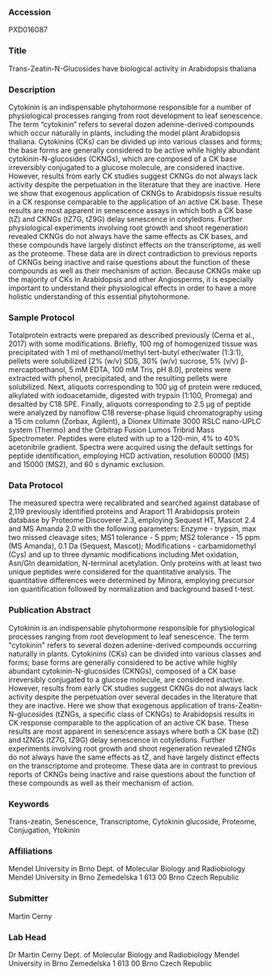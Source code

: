 ### Accession
PXD016087

### Title
Trans-Zeatin-N-Glucosides have biological activity in Arabidopsis thaliana

### Description
Cytokinin is an indispensable phytohormone responsible for a number of physiological processes ranging from root development to leaf senescence. The term “cytokinin” refers to several dozen adenine-derived compounds which occur naturally in plants, including the model plant Arabidopsis thaliana. Cytokinins (CKs) can be divided up into various classes and forms; the base forms are generally considered to be active while highly abundant cytokinin-N-glucosides (CKNGs), which are composed of a CK base irreversibly conjugated to a glucose molecule, are considered inactive. However, results from early CK studies suggest CKNGs do not always lack activity despite the perpetuation in the literature that they are inactive. Here we show that exogenous application of CKNGs to Arabidopsis tissue results in a CK response comparable to the application of an active CK base. These results are most apparent in senescence assays in which both a CK base (tZ) and CKNGs (tZ7G, tZ9G) delay senescence in cotyledons. Further physiological experiments involving root growth and shoot regeneration revealed CKNGs do not always have the same effects as CK bases, and these compounds have largely distinct effects on the transcriptome, as well as the proteome. These data are in direct contradiction to previous reports of CKNGs being inactive and raise questions about the function of these compounds as well as their mechanism of action. Because CKNGs make up the majority of CKs in Arabidopsis and other Angiosperms, it is especially important to understand their physiological effects in order to have a more holistic understanding of this essential phytohormone.

### Sample Protocol
Totalprotein extracts were prepared as described previously (Cerna et al., 2017) with some modifications. Briefly, 100 mg of homogenized tissue was precipitated with 1 ml of methanol/methyl tert-butyl ether/water (1:3:1), pellets were solubilized [2% (w/v) SDS, 30% (w/v) sucrose, 5% (v/v) β-mercaptoethanol, 5 mM EDTA, 100 mM Tris, pH 8.0], proteins were extracted with phenol, precipitated, and the resulting pellets were solubilized. Next, aliquots corresponding to 100 µg of protein were reduced, alkylated with iodoacetamide, digested with trypsin (1:100, Promega) and desalted by C18 SPE. Finally, aliquots corresponding to 2.5 μg of peptide were analyzed by nanoflow C18 reverse-phase liquid chromatography using a 15 cm column (Zorbax, Agilent), a Dionex Ultimate 3000 RSLC nano-UPLC system (Thermo) and the Orbitrap Fusion Lumos Tribrid Mass Spectrometer. Peptides were eluted with up to a 120-min, 4% to 40% acetonitrile gradient. Spectra were acquired using the default settings for peptide identification, employing HCD activation, resolution 60000 (MS) and 15000 (MS2), and 60 s dynamic exclusion.

### Data Protocol
The measured spectra were recalibrated and searched against database of 2,119 previously identified proteins and Araport 11 Arabidopsis  protein database by Proteome Discoverer 2.3, employing Sequest HT, Mascot 2.4 and MS Amanda 2.0 with the following parameters: Enzyme - trypsin, max two missed cleavage sites; MS1 tolerance - 5 ppm; MS2 tolerance - 15 ppm (MS Amanda), 0.1 Da (Sequest, Mascot); Modifications - carbamidomethyl (Cys) and up to three dynamic modifications including Met oxidation, Asn/Gln deamidation, N-terminal acetylation. Only proteins with at least two unique peptides were considered for the quantitative analysis. The quantitative differences were determined by Minora, employing precursor ion quantification followed by normalization and background based t-test.

### Publication Abstract
Cytokinin is an indispensable phytohormone responsible for physiological processes ranging from root development to leaf senescence. The term "cytokinin" refers to several dozen adenine-derived compounds occurring naturally in plants. Cytokinins (CKs) can be divided into various classes and forms; base forms are generally considered to be active while highly abundant cytokinin-N-glucosides (CKNGs), composed of a CK base irreversibly conjugated to a glucose molecule, are considered inactive. However, results from early CK studies suggest CKNGs do not always lack activity despite the perpetuation over several decades in the literature that they are inactive. Here we show that exogenous application of trans-Zeatin-N-glucosides (tZNGs, a specific class of CKNGs) to Arabidopsis results in CK response comparable to the application of an active CK base. These results are most apparent in senescence assays where both a CK base (tZ) and tZNGs (tZ7G, tZ9G) delay senescence in cotyledons. Further experiments involving root growth and shoot regeneration revealed tZNGs do not always have the same effects as tZ, and have largely distinct effects on the transcriptome and proteome. These data are in contrast to previous reports of CKNGs being inactive and raise questions about the function of these compounds as well as their mechanism of action.

### Keywords
Trans-zeatin, Senescence, Transcriptome, Cytokinin glucoside, Proteome, Conjugation, Ytokinin

### Affiliations
Mendel University in Brno
Dept. of Molecular Biology and Radiobiology Mendel University in Brno Zemedelska 1 613 00 Brno Czech Republic

### Submitter
Martin Cerny

### Lab Head
Dr Martin Cerny
Dept. of Molecular Biology and Radiobiology Mendel University in Brno Zemedelska 1 613 00 Brno Czech Republic


